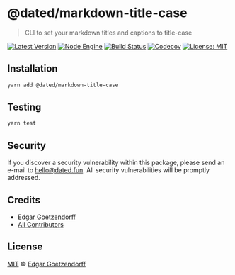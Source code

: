 # @dated/markdown-title-case

> CLI to set your markdown titles and captions to title-case

[![Latest Version](https://badgen.now.sh/npm/v/@dated/markdown-title-case)](https://www.npmjs.com/package/@dated/markdown-title-case)
[![Node Engine](https://badgen.now.sh/npm/node/@dated/markdown-title-case)](https://www.npmjs.com/package/@dated/markdown-title-case)
[![Build Status](https://badgen.now.sh/circleci/github/dated/markdown-title-case)](https://circleci.com/gh/dated/markdown-title-case)
[![Codecov](https://badgen.now.sh/codecov/c/github/dated/markdown-title-case)](https://codecov.io/gh/dated/markdown-title-case)
[![License: MIT](https://badgen.now.sh/badge/license/MIT/green)](https://opensource.org/licenses/MIT)

## Installation

```bash
yarn add @dated/markdown-title-case
```

## Testing

```bash
yarn test
```

## Security

If you discover a security vulnerability within this package, please send an e-mail to hello@dated.fun. All security vulnerabilities will be promptly addressed.

## Credits

-   [Edgar Goetzendorff](https://github.com/dated)
-   [All Contributors](../../contributors)

## License

[MIT](LICENSE) © [Edgar Goetzendorff](https://dated.fun)
